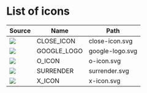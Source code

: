 # List of icons
| Source | Name | Path |
|---|---|---|
|  ![](/sprites/close-icon.svg) | CLOSE_ICON | close-icon.svg |
|  ![](/sprites/google-logo.svg) | GOOGLE_LOGO | google-logo.svg |
|  ![](/sprites/o-icon.svg) | O_ICON | o-icon.svg |
|  ![](/sprites/surrender.svg) | SURRENDER | surrender.svg |
|  ![](/sprites/x-icon.svg) | X_ICON | x-icon.svg |